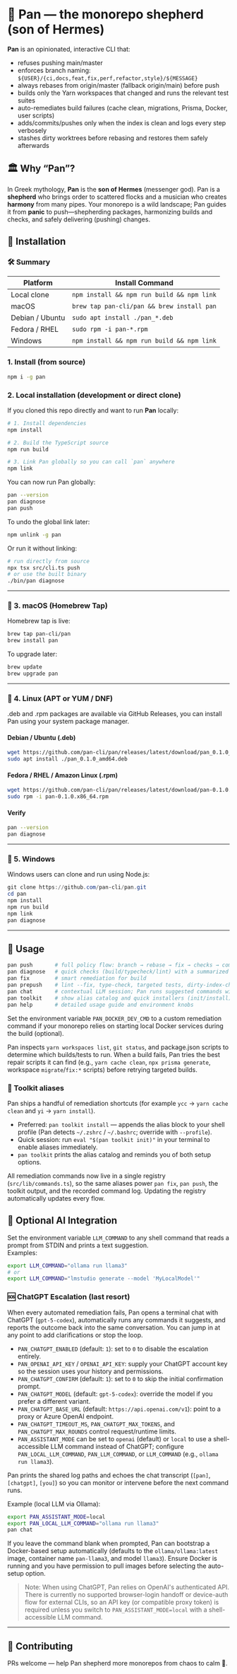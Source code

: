# 🐐 Pan — the monorepo shepherd (son of Hermes)

**Pan** is an opinionated, interactive CLI that:

- refuses pushing main/master
- enforces branch naming: `${USER}/{ci,docs,feat,fix,perf,refactor,style}/${MESSAGE}`
- always rebases from origin/master (fallback origin/main) before push
- builds only the Yarn workspaces that changed and runs the relevant test suites
- auto-remediates build failures (cache clean, migrations, Prisma, Docker, user scripts)
- adds/commits/pushes only when the index is clean and logs every step verbosely
- stashes dirty worktrees before rebasing and restores them safely afterwards

## 🏛️ Why “Pan”?

In Greek mythology, **Pan** is the **son of Hermes** (messenger god). Pan is a **shepherd** who brings order to scattered flocks and a musician who creates **harmony** from many pipes. Your monorepo is a wild landscape; Pan guides it from **panic** to push—shepherding packages, harmonizing builds and checks, and safely delivering (pushing) changes.

## 🧰 Installation

### 🛠️ Summary

| Platform | Install Command |
|-----------|-----------------|
| Local clone | `npm install && npm run build && npm link` |
| macOS | `brew tap pan-cli/pan && brew install pan` |
| Debian / Ubuntu | `sudo apt install ./pan_*.deb` |
| Fedora / RHEL | `sudo rpm -i pan-*.rpm` |
| Windows | `npm install && npm run build && npm link` |

### 1. Install (from source)

```sh
npm i -g pan
```

### 2. Local installation (development or direct clone)

If you cloned this repo directly and want to run **Pan** locally:

```bash
# 1. Install dependencies
npm install

# 2. Build the TypeScript source
npm run build

# 3. Link Pan globally so you can call `pan` anywhere
npm link
```

You can now run Pan globally:

```bash
pan --version
pan diagnose
pan push
```

To undo the global link later:

```bash
npm unlink -g pan
```

Or run it without linking:

```bash
# run directly from source
npx tsx src/cli.ts push
# or use the built binary
./bin/pan diagnose
```

---

### 🍎 3. macOS (Homebrew Tap)

Homebrew tap is live:

```bash
brew tap pan-cli/pan
brew install pan
```

To upgrade later:

```bash
brew update
brew upgrade pan
```

---

### 🐧 4. Linux (APT or YUM / DNF)

.deb and .rpm packages are available via GitHub Releases, you can install Pan using your system package manager.

#### Debian / Ubuntu (.deb)

```bash
wget https://github.com/pan-cli/pan/releases/latest/download/pan_0.1.0_amd64.deb
sudo apt install ./pan_0.1.0_amd64.deb
```

#### Fedora / RHEL / Amazon Linux (.rpm)

```bash
wget https://github.com/pan-cli/pan/releases/latest/download/pan-0.1.0.x86_64.rpm
sudo rpm -i pan-0.1.0.x86_64.rpm
```

#### Verify

```bash
pan --version
pan diagnose
```

---

### 🤕 5. Windows

Windows users can clone and run using Node.js:

```powershell
git clone https://github.com/pan-cli/pan.git
cd pan
npm install
npm run build
npm link
pan diagnose
```

---

## 🚀 Usage

```sh
pan push       # full policy flow: branch → rebase → fix → checks → commit → push
pan diagnose   # quick checks (build/typecheck/lint) with a summarized failure report
pan fix        # smart remediation for build
pan prepush    # lint --fix, type-check, targeted tests, dirty-index-check
pan chat       # contextual LLM session; Pan runs suggested commands with you in loop
pan toolkit    # show alias catalog and quick installers (init/install)
pan help       # detailed usage guide and environment knobs
```

Set the environment variable `PAN_DOCKER_DEV_CMD` to a custom remediation command if your monorepo relies on starting local Docker services during the build (optional).

Pan inspects `yarn workspaces list`, `git status`, and package.json scripts to determine which builds/tests to run. When a build fails, Pan tries the best repair scripts it can find (e.g., `yarn cache clean`, `npx prisma generate`, workspace `migrate`/`fix:*` scripts) before retrying targeted builds.

### 🧰 Toolkit aliases

Pan ships a handful of remediation shortcuts (for example `ycc` → `yarn cache clean` and `yi` → `yarn install`).

- Preferred: `pan toolkit install` — appends the alias block to your shell profile (Pan detects `~/.zshrc` / `~/.bashrc`; override with `--profile`).
- Quick session: run `eval "$(pan toolkit init)"` in your terminal to enable aliases immediately.
- `pan toolkit` prints the alias catalog and reminds you of both setup options.

All remediation commands now live in a single registry (`src/lib/commands.ts`), so the same aliases power `pan fix`, `pan push`, the toolkit output, and the recorded command log. Updating the registry automatically updates every flow.

## 🧠 Optional AI Integration

Set the environment variable `LLM_COMMAND` to any shell command that reads a prompt from STDIN and prints a text suggestion.  
Examples:

```bash
export LLM_COMMAND="ollama run llama3"
# or
export LLM_COMMAND="lmstudio generate --model 'MyLocalModel'"
```

### 🆘 ChatGPT Escalation (last resort)

When every automated remediation fails, Pan opens a terminal chat with ChatGPT (`gpt-5-codex`), automatically runs any commands it suggests, and reports the outcome back into the same conversation. You can jump in at any point to add clarifications or stop the loop.

- `PAN_CHATGPT_ENABLED` (default: `1`): set to `0` to disable the escalation entirely.
- `PAN_OPENAI_API_KEY` / `OPENAI_API_KEY`: supply your ChatGPT account key so the session uses your history and permissions.
- `PAN_CHATGPT_CONFIRM` (default: `1`): set to `0` to skip the initial confirmation prompt.
- `PAN_CHATGPT_MODEL` (default: `gpt-5-codex`): override the model if you prefer a different variant.
- `PAN_CHATGPT_BASE_URL` (default: `https://api.openai.com/v1`): point to a proxy or Azure OpenAI endpoint.
- `PAN_CHATGPT_TIMEOUT_MS`, `PAN_CHATGPT_MAX_TOKENS`, and `PAN_CHATGPT_MAX_ROUNDS` control request/runtime limits.
- `PAN_ASSISTANT_MODE` can be set to `openai` (default) or `local` to use a shell-accessible LLM command instead of ChatGPT; configure `PAN_LOCAL_LLM_COMMAND`, `PAN_LLM_COMMAND`, or `LLM_COMMAND` (e.g., `ollama run llama3`).

Pan prints the shared log paths and echoes the chat transcript (`[pan]`, `[chatgpt]`, `[you]`) so you can monitor or intervene before the next command runs.

Example (local LLM via Ollama):

```bash
export PAN_ASSISTANT_MODE=local
export PAN_LOCAL_LLM_COMMAND="ollama run llama3"
pan chat
```

If you leave the command blank when prompted, Pan can bootstrap a Docker-based setup automatically (defaults to the `ollama/ollama:latest` image, container name `pan-llama3`, and model `llama3`). Ensure Docker is running and you have permission to pull images before selecting the auto-setup option.

> Note: When using ChatGPT, Pan relies on OpenAI's authenticated API. There is currently no supported browser-login handoff or device-auth flow for external CLIs, so an API key (or compatible proxy token) is required unless you switch to `PAN_ASSISTANT_MODE=local` with a shell-accessible LLM command.

---

## 🤝 Contributing

PRs welcome — help Pan shepherd more monorepos from chaos to calm 🐐.
